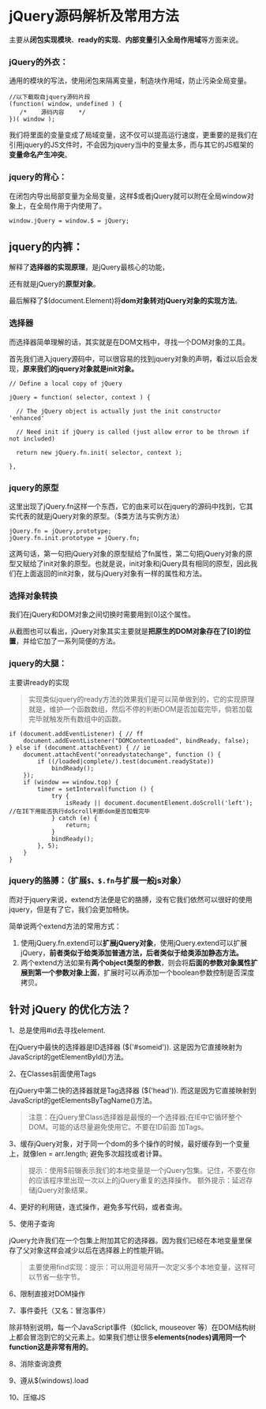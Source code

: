 # jQuery源码解析及常用方法

主要从**闭包实现模块**、**ready的实现**、**内部变量引入全局作用域**等方面来说。

### jQuery的外衣：

通用的模块的写法，使用闭包来隔离变量，制造块作用域，防止污染全局变量。

```
//以下截取自jquery源码片段
(function( window, undefined ) {
   /*    源码内容    */
})( window );
```

我们将里面的变量变成了局域变量，这不仅可以提高运行速度，更重要的是我们在引用jquery的JS文件时，不会因为jquery当中的变量太多，而与其它的JS框架的**变量命名产生冲突**。



### jquery的背心：

在闭包内导出局部变量为全局变量，这样$或者jQuery就可以附在全局window对象上，在全局作用于内使用了。

```
window.jQuery = window.$ = jQuery;
```



## jquery的内裤：

解释了**选择器的实现原理**，是jQuery最核心的功能，

还有就是jQuery的**原型对象**。

最后解释了$(document.Element)将**dom对象转对jQuery对象的实现方法**。



### 选择器

而选择器简单理解的话，其实就是在DOM文档中，寻找一个DOM对象的工具。

首先我们进入jquery源码中，可以很容易的找到jquery对象的声明，看过以后会发现，**原来我们的jquery对象就是init对象。**

```
// Define a local copy of jQuery

jQuery = function( selector, context ) {

  // The jQuery object is actually just the init constructor 'enhanced'

  // Need init if jQuery is called (just allow error to be thrown if not included)

  return new jQuery.fn.init( selector, context );

},
```

### jquery的原型

这里出现了jQuery.fn这样一个东西，它的由来可以在jquery的源码中找到，它其实代表的就是jQuery对象的原型。（$类方法与实例方法）

```
jQuery.fn = jQuery.prototype;
jQuery.fn.init.prototype = jQuery.fn;
```

这两句话，第一句把jQuery对象的原型赋给了fn属性，第二句把jQuery对象的原型又赋给了init对象的原型。也就是说，init对象和jQuery具有相同的原型，因此我们在上面返回的init对象，就与jQuery对象有一样的属性和方法。

### 选择对象转换

我们在jQuery和DOM对象之间切换时需要用到[0]这个属性。

从截图也可以看出，jQuery对象其实主要就是**把原生的DOM对象存在了[0]的位置**，并给它加了一系列简便的方法。



### jquery的大腿：

主要讲ready的实现

> 实现类似jquery的ready方法的效果我们是可以简单做到的，它的实现原理就是，维护一个函数数组，然后不停的判断DOM是否加载完毕，倘若加载完毕就触发所有数组中的函数。

```
if (document.addEventListener) { // ff
    document.addEventListener("DOMContentLoaded", bindReady, false);
} else if (document.attachEvent) { // ie
    document.attachEvent("onreadystatechange", function () {
        if ((/loaded|complete/).test(document.readyState))
            bindReady();
    });
    if (window == window.top) {
        timer = setInterval(function () {
            try {
                isReady || document.documentElement.doScroll('left'); //在IE下用能否执行doScroll判断dom是否加载完毕  
            } catch (e) {
                return;
            }
            bindReady();
        }, 5);
    }
}
```

### jquery的胳膊：（扩展`$、$.fn`与扩展一般js对象）

而对于jquery来说，extend方法便是它的胳膊，没有它我们依然可以很好的使用jquery，但是有了它，我们会更加畅快。

简单说两个extend方法的常用方式：

1. 使用jQuery.fn.extend可以**扩展jQuery对象**，使用jQuery.extend可以扩展jQuery，**前者类似于给类添加普通方法，后者类似于给类添加静态方法。**
2. 两个extend方法如果有**两个object类型的参数**，则会将**后面的参数对象属性扩展到第一个参数对象上面**，扩展时可以再添加一个boolean参数控制是否深度拷贝。 





## 针对 jQuery 的优化方法？

1、总是使用#id去寻找element.

在jQuery中最快的选择器是ID选择器 ($('#someid')). 这是因为它直接映射为JavaScript的getElementById()方法。

2、在Classes前面使用Tags

在jQuery中第二快的选择器就是Tag选择器 ($('head')). 而这是因为它直接映射到JavaScript的getElementsByTagName()方法。

> 注意：在jQuery里Class选择器是最慢的一个选择器;在IE中它循环整个DOM。可能的话尽量避免使用它。不要在ID前面 加Tags。

3、缓存jQuery对象，对于同一个dom的多个操作的时候，最好缓存到一个变量上，就像len = arr.length; 避免多次超找或者计算。

> 提示：使用$前辍表示我们的本地变量是一个jQuery包集。记住，不要在你的应该程序里出现一次以上的jQuery重复的选择操作。 额外提示：延迟存储jQuery对象结果。

4、更好的利用链，连式操作，避免多写代码，或者查询。

5、使用子查询

jQuery允许我们在一个包集上附加其它的选择器。因为我们已经在本地变量里保存了父对象这样会减少以后在选择器上的性能开销。

> 主要使用find实现：提示：可以用逗号隔开一次定义多个本地变量，这样可以节省一些字节。

6、限制直接对DOM操作

7、事件委托（又名：冒泡事件）

除非特别说明，每一个JavaScript事件（如click, mouseover 等）在DOM结构树上都会冒泡到它的父元素上。如果我们想让很多**elements(nodes)调用同一个function这是非常有用的**。

8、消除查询浪费

9、遵从$(windows).load

10、压缩JS

















